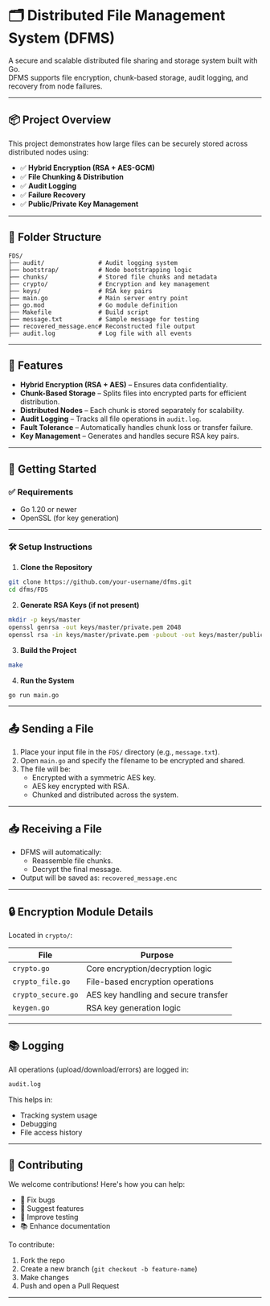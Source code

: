 # 🗂 Distributed File Management System (DFMS)

A secure and scalable distributed file sharing and storage system built with Go.  
DFMS supports file encryption, chunk-based storage, audit logging, and recovery from node failures.

---

## 📦 Project Overview

This project demonstrates how large files can be securely stored across distributed nodes using:

- ✅ **Hybrid Encryption (RSA + AES-GCM)**  
- ✅ **File Chunking & Distribution**  
- ✅ **Audit Logging**  
- ✅ **Failure Recovery**  
- ✅ **Public/Private Key Management**

---

## 📁 Folder Structure

```
FDS/
├── audit/               # Audit logging system
├── bootstrap/           # Node bootstrapping logic
├── chunks/              # Stored file chunks and metadata
├── crypto/              # Encryption and key management
├── keys/                # RSA key pairs
├── main.go              # Main server entry point
├── go.mod               # Go module definition
├── Makefile             # Build script
├── message.txt          # Sample message for testing
├── recovered_message.enc# Reconstructed file output
├── audit.log            # Log file with all events
```

---

## 🔐 Features

- **Hybrid Encryption (RSA + AES)** – Ensures data confidentiality.
- **Chunk-Based Storage** – Splits files into encrypted parts for efficient distribution.
- **Distributed Nodes** – Each chunk is stored separately for scalability.
- **Audit Logging** – Tracks all file operations in `audit.log`.
- **Fault Tolerance** – Automatically handles chunk loss or transfer failure.
- **Key Management** – Generates and handles secure RSA key pairs.

---

## 🚀 Getting Started

### ✅ Requirements

- Go 1.20 or newer
- OpenSSL (for key generation)

---

### 🛠️ Setup Instructions

1. **Clone the Repository**

```bash
git clone https://github.com/your-username/dfms.git
cd dfms/FDS
```

2. **Generate RSA Keys (if not present)**

```bash
mkdir -p keys/master
openssl genrsa -out keys/master/private.pem 2048
openssl rsa -in keys/master/private.pem -pubout -out keys/master/public.pem
```

3. **Build the Project**

```bash
make
```

4. **Run the System**

```bash
go run main.go
```

---

## 📤 Sending a File

1. Place your input file in the `FDS/` directory (e.g., `message.txt`).
2. Open `main.go` and specify the filename to be encrypted and shared.
3. The file will be:
   - Encrypted with a symmetric AES key.
   - AES key encrypted with RSA.
   - Chunked and distributed across the system.

---

## 📥 Receiving a File

- DFMS will automatically:
  - Reassemble file chunks.
  - Decrypt the final message.
- Output will be saved as: `recovered_message.enc`

---

## 🔒 Encryption Module Details

Located in `crypto/`:

| File               | Purpose                               |
|--------------------|----------------------------------------|
| `crypto.go`        | Core encryption/decryption logic       |
| `crypto_file.go`   | File-based encryption operations       |
| `crypto_secure.go` | AES key handling and secure transfer   |
| `keygen.go`        | RSA key generation logic               |

---

## 📚 Logging

All operations (upload/download/errors) are logged in:

```bash
audit.log
```

This helps in:
- Tracking system usage
- Debugging
- File access history

---

## 🤝 Contributing

We welcome contributions! Here's how you can help:
- 🐞 Fix bugs
- 🌟 Suggest features
- 🧪 Improve testing
- 📚 Enhance documentation

To contribute:
1. Fork the repo
2. Create a new branch (`git checkout -b feature-name`)
3. Make changes
4. Push and open a Pull Request

---

